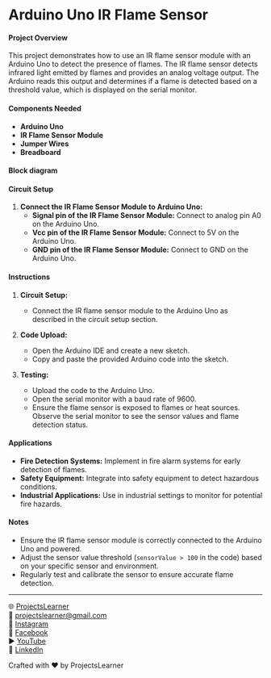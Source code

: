 # Arduino Uno IR Flame Sensor

#### Project Overview

This project demonstrates how to use an IR flame sensor module with an Arduino Uno to detect the presence of flames. The IR flame sensor detects infrared light emitted by flames and provides an analog voltage output. The Arduino reads this output and determines if a flame is detected based on a threshold value, which is displayed on the serial monitor.

#### Components Needed

- **Arduino Uno**
- **IR Flame Sensor Module**
- **Jumper Wires**
- **Breadboard**

#### Block diagram


#### Circuit Setup

1. **Connect the IR Flame Sensor Module to Arduino Uno:**
   - **Signal pin of the IR Flame Sensor Module:** Connect to analog pin A0 on the Arduino Uno.
   - **Vcc pin of the IR Flame Sensor Module:** Connect to 5V on the Arduino Uno.
   - **GND pin of the IR Flame Sensor Module:** Connect to GND on the Arduino Uno.

#### Instructions

1. **Circuit Setup:**
   - Connect the IR flame sensor module to the Arduino Uno as described in the circuit setup section.

2. **Code Upload:**
   - Open the Arduino IDE and create a new sketch.
   - Copy and paste the provided Arduino code into the sketch.

3. **Testing:**
   - Upload the code to the Arduino Uno.
   - Open the serial monitor with a baud rate of 9600.
   - Ensure the flame sensor is exposed to flames or heat sources. Observe the serial monitor to see the sensor values and flame detection status.

#### Applications

- **Fire Detection Systems:** Implement in fire alarm systems for early detection of flames.
- **Safety Equipment:** Integrate into safety equipment to detect hazardous conditions.
- **Industrial Applications:** Use in industrial settings to monitor for potential fire hazards.

#### Notes

- Ensure the IR flame sensor module is correctly connected to the Arduino Uno and powered.
- Adjust the sensor value threshold (`sensorValue > 100` in the code) based on your specific sensor and environment.
- Regularly test and calibrate the sensor to ensure accurate flame detection.

---

🌐 [ProjectsLearner](https://projectslearner.com/learn/arduino-uno-ir-flame-sensor)  
📧 [projectslearner@gmail.com](mailto:projectslearner@gmail.com)  
📸 [Instagram](https://www.instagram.com/projectslearner/)  
📘 [Facebook](https://www.facebook.com/projectslearner)  
▶️ [YouTube](https://www.youtube.com/@ProjectsLearner)  
📘 [LinkedIn](https://www.linkedin.com/in/projectslearner)

Crafted with ❤️ by ProjectsLearner